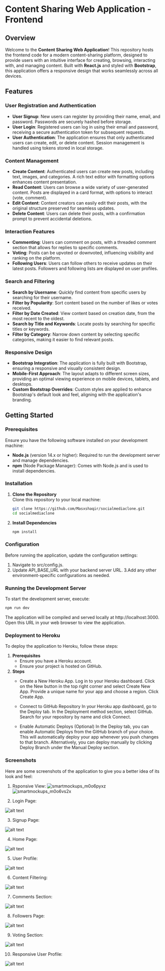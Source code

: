 # Content Sharing Web Application - Frontend

## Overview

Welcome to the **Content Sharing Web Application**! This repository hosts the frontend code for a modern content-sharing platform, designed to provide users with an intuitive interface for creating, browsing, interacting with, and managing content. Built with **React.js** and styled with **Bootstrap**, this application offers a responsive design that works seamlessly across all devices.

## Features

### User Registration and Authentication

- **User Signup**: New users can register by providing their name, email, and password. Passwords are securely hashed before storage.
- **User Login**: Registered users can log in using their email and password, receiving a secure authentication token for subsequent requests.
- **User Authentication**: The application ensures that only authenticated users can create, edit, or delete content. Session management is handled using tokens stored in local storage.

### Content Management

- **Create Content**: Authenticated users can create new posts, including text, images, and categories. A rich text editor with formatting options enhances content presentation.
- **Read Content**: Users can browse a wide variety of user-generated content. Posts are displayed in a card format, with options to interact (vote, comment).
- **Edit Content**: Content creators can easily edit their posts, with the original structure preserved for seamless updates.
- **Delete Content**: Users can delete their posts, with a confirmation prompt to prevent accidental deletions.

### Interaction Features

- **Commenting**: Users can comment on posts, with a threaded comment section that allows for replies to specific comments.
- **Voting**: Posts can be upvoted or downvoted, influencing visibility and ranking on the platform.
- **Following Users**: Users can follow others to receive updates on their latest posts. Followers and following lists are displayed on user profiles.

### Search and Filtering

- **Search by Username**: Quickly find content from specific users by searching for their username.
- **Filter by Popularity**: Sort content based on the number of likes or votes received.
- **Filter by Date Created**: View content based on creation date, from the most recent to the oldest.
- **Search by Title and Keywords**: Locate posts by searching for specific titles or keywords.
- **Filter by Category**: Narrow down content by selecting specific categories, making it easier to find relevant posts.

### Responsive Design

- **Bootstrap Integration**: The application is fully built with Bootstrap, ensuring a responsive and visually consistent design.
- **Mobile-First Approach**: The layout adapts to different screen sizes, providing an optimal viewing experience on mobile devices, tablets, and desktops.
- **Custom Bootstrap Overrides**: Custom styles are applied to enhance Bootstrap's default look and feel, aligning with the application's branding.

## Getting Started

### Prerequisites

Ensure you have the following software installed on your development machine:

- **Node.js** (version 14.x or higher): Required to run the development server and manage dependencies.
- **npm** (Node Package Manager): Comes with Node.js and is used to install dependencies.

### Installation

1. **Clone the Repository**  
   Clone this repository to your local machine:

   ```bash
   git clone https://github.com/Masxshaqir/socialmediaclone.git
   cd socialmediaclone
    ```
2. **Install Dependencies**
   ```bash
   npm install
   ```
### Configuration

Before running the application, update the configuration settings:
  1. Navigate to src/config.js.
  2. Update API_BASE_URL with your backend server URL.
  3.Add any other environment-specific configurations as needed. 
  
### Running the Development Server

To start the development server, execute:
  ```bash
  npm run dev
  ```
The application will be compiled and served locally at http://localhost:3000. Open this URL in your web browser to view the application.

### Deployment to Heroku
To deploy the application to Heroku, follow these steps:
1. **Prerequisites**
    - Ensure you have a Heroku account.
    - Ensure your project is hosted on GitHub.
2. **Steps**
   - Create a New Heroku App.
       Log in to your Heroku dashboard.
       Click on the New button in the top right corner and select Create New App.
       Provide a unique name for your app and choose a region. Click Create App.

   - Connect to GitHub Repository
       In your Heroku app dashboard, go to the Deploy tab.
       In the Deployment method section, select GitHub.
       Search for your repository by name and click Connect.

   
   - Enable Automatic Deploys (Optional)
       In the Deploy tab, you can enable Automatic Deploys from the GitHub branch of your choice. This will automatically deploy your app whenever you push changes to that branch.
       Alternatively, you can deploy manually by clicking Deploy Branch under the Manual Deploy section.

### Screenshots

Here are some screenshots of the application to give you a better idea of its look and feel:
1. Rsponsive View:
![smartmockups_m0o6pyxz](https://github.com/user-attachments/assets/63772103-f4cc-4248-94b6-7a640f170ad4)
![smartmockups_m0o6vs2x](https://github.com/user-attachments/assets/1243ac6b-bd92-46f4-b46e-886bb4022673)

2. Login Page:

![alt text](login-1-1.png)

3. Signup Page:

![alt text](signup-1.png)

4. Home Page:

![alt text](home-1.png)

5. User Profile:

![alt text](profile-1.png)

6. Content Filtering:

![alt text](searchfilter.png)

7. Comments Section:

![alt text](comment-1.png)

8. Followers Page:

![alt text](following.png)

9. Voting Section:

![alt text](voting.png)

10. Responsive User Profile:

![alt text](responsive_profile-1.png)

